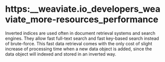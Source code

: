 # https:\_\_weaviate.io_developers_weaviate_more-resources_performance

Inverted indices are used often in document retrieval systems and search engines. They allow fast full-text search and fast key-based search instead of brute-force. This fast data retrieval comes with the only cost of slight increase of processing time when a new data object is added, since the data object will indexed and stored in an inverted way.
